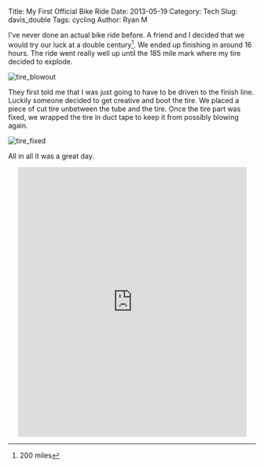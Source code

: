 Title: My First Official Bike Ride
Date: 2013-05-19
Category: Tech
Slug: davis_double
Tags: cycling
Author: Ryan M

I've never done an actual bike ride before. A friend and I decided that we would try our luck at a double century[^1]. We ended up finishing in around 16 hours. The ride went really well up until the 185 mile mark where my tire decided to explode. 
<!-- PELICAN_END_SUMMARY -->  

![tire_blowout]({static}/assets/articles/davis-double/tire_blowout.jpg)

They first told me that I was just going to have to be driven to the finish line. Luckily someone decided to get creative and boot the tire. We placed a piece of cut tire unbetween the tube and the tire. Once the tire part was fixed, we wrapped the tire in duct tape to keep it from possibly blowing again.

![tire_fixed]({static}/assets/articles/davis-double/tire_fixed.jpg)

All in all it was a great day. 

<div align="center"><iframe width='465' height='548' frameborder='0' style="display:block;" src='http://connect.garmin.com:80/activity/embed/315135686'></iframe></div>




[^1]: 200 miles
